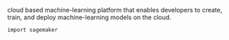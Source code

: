 cloud based machine-learning platform that enables developers to create, train, and deploy machine-learning models on the cloud.

```
import sagemaker
```